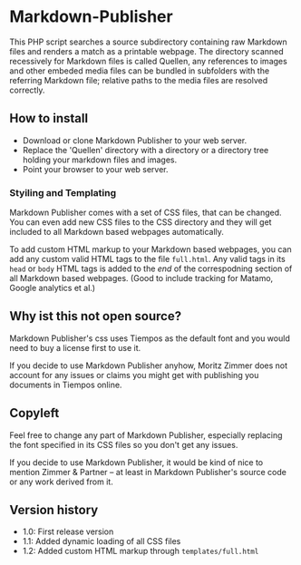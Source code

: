# Markdown-Publisher

This PHP script searches a source subdirectory containing raw Markdown files and renders a match as a printable webpage. The directory scanned recessively for Markdown files is called Quellen, any references to images and other embeded media files can be bundled in subfolders with the referring Markdown file; relative paths to the media files are resolved correctly.

## How to install

- Download or clone Markdown Publisher to your web server.
- Replace the 'Quellen' directory with a directory or a directory tree holding your markdown files and images.
- Point your browser to your web server.

### Styiling and Templating

Markdown Publisher comes with a set of CSS files, that can be changed. You can even add new CSS files to the CSS directory and they will get included to all Markdown based webpages automatically.

To add custom HTML markup to your Markdown based webpages, you can add any custom valid HTML tags to the file `full.html`. Any valid tags in its `head` or `body` HTML tags is added to the *end* of the correspodning section of all Markdown based webpages. (Good to include tracking for Matamo, Google analytics et al.)

## Why ist this not open source?

Markdown Publisher's css uses Tiempos as the default font and you would need to buy a license first to use it.

If you decide to use Markdown Publisher anyhow, Moritz Zimmer does not account for any issues or claims you might get with publishing you documents in Tiempos online.

## Copyleft

Feel free to change any part of Markdown Publisher, especially replacing the font specified in its CSS files so you don't get any issues. 

If you decide to use Markdown Publisher, it would be kind of nice to mention Zimmer & Partner – at least in Markdown Publisher's source code or any work derived from it.

## Version history

- 1.0: First release version
- 1.1: Added dynamic loading of all CSS files
- 1.2: Added custom HTML markup through `templates/full.html`
